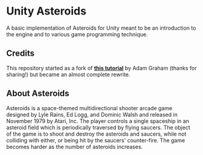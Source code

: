 # Unity Asteroids

A basic implementation of Asteroids for Unity meant to be an introduction to the engine and to various game programming technique.

## Credits

This repository started as a fork of [**this tutorial**](https://github.com/zigurous/unity-asteroids-tutorial/) by Adam Graham (thanks for sharing!) but became an almost complete rewrite.

## About Asteroids

Asteroids is a space-themed multidirectional shooter arcade game designed by Lyle Rains, Ed Logg, and Dominic Walsh and released in November 1979 by Atari, Inc. The player controls a single spaceship in an asteroid field which is periodically traversed by flying saucers. The object of the game is to shoot and destroy the asteroids and saucers, while not colliding with either, or being hit by the saucers' counter-fire. The game becomes harder as the number of asteroids increases.
